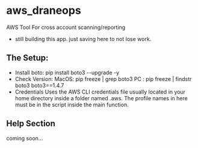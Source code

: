 # aws_draneops
AWS Tool For cross account scanning/reporting
- still building this app. just saving here to not lose work.

## The Setup:
- Install boto:
pip install boto3 --upgrade -y
- Check Version:
MacOS: pip freeze | grep boto3
PC   : pip freeze | findstr boto3
boto3==1.4.7
- Credentials
Uses the AWS CLI credentials file usually located in your home directory inside a folder named .aws.
The profile names in here must be in the script inside the main function.

## Help Section
coming soon...
